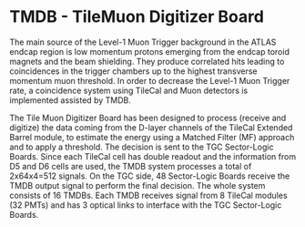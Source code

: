 # TMDB - TileMuon Digitizer Board

The main source of the Level-1 Muon Trigger background in the ATLAS endcap region is low momentum protons emerging from the endcap toroid magnets and the beam shielding. They produce correlated hits leading to coincidences in the trigger chambers up to the highest transverse momentum muon threshold. In order to decrease the Level-1 Muon Trigger rate, a coincidence system using TileCal and Muon detectors is implemented assisted by TMDB.

The Tile Muon Digitizer Board has been designed to process (receive and digitize) the data coming from the D-layer channels of the TileCal Extended Barrel module, to estimate the energy using a Matched Filter (MF) approach and to apply a threshold. The decision is sent to the TGC Sector-Logic Boards. Since each TileCal cell has double readout and the information from D5 and D6 cells are used, the TMDB system processes a total of 2x64x4=512 signals. On the TGC side, 48 Sector-Logic Boards receive the TMDB output signal to perform the final decision. The whole system consists of 16 TMDBs. Each TMDB receives signal from 8 TileCal modules (32 PMTs) and has 3 optical links to interface with the TGC Sector-Logic Boards.
